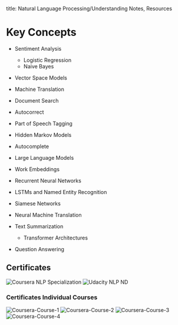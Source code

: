 title: Natural Language Processing/Understanding Notes, Resources

# Key Concepts

- Sentiment Analysis
    - Logistic Regression
    - Naive Bayes
- Vector Space Models
- Machine Translation
- Document Search

- Autocorrect
- Part of Speech Tagging
- Hidden Markov Models
- Autocomplete
- Large Language Models
- Work Embeddings

- Recurrent Neural Networks
- LSTMs and Named Entity Recognition
- Siamese Networks

- Neural Machine Translation
- Text Summarization
    - Transformer Architectures
- Question Answering

## Certificates

![Coursera NLP Specialization](/Certificates/Coursera_NLP_Specialization.png)
![Udacity NLP ND](/Certificates/Udacity_NLP_ND.png)

### Certificates Individual Courses

![Coursera-Course-1](/Certificates/Coursera-Course-1.png)
![Coursera-Course-2](/Certificates/Coursera_Course-2.png)
![Coursera-Course-3](/Certificates/Coursera-Course-3.png)
![Coursera-Course-4](/Certificates/Coursera-Course-4.png)
